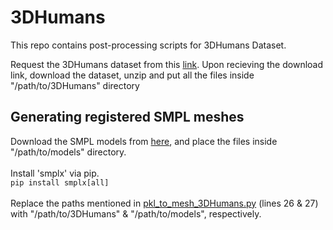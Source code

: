 # 3DHumans
This repo contains post-processing scripts for 3DHumans Dataset.

Request the 3DHumans dataset from this [link](https://cvit.iiit.ac.in/research/projects/cvit-projects/3dhumans). Upon recieving the download link, download the dataset, unzip and put all the files inside "/path/to/3DHumans" directory

## Generating registered SMPL meshes
Download the SMPL models from [here](https://smpl.is.tue.mpg.de/index.html), and place the files inside "/path/to/models" directory.<br/>
<br/>
Install 'smplx' via pip.<br/>
``` pip install smplx[all] ```
<br/>
<br/>
Replace the paths mentioned in [pkl_to_mesh_3DHumans.py](https://github.com/3DComputerVision/3DHumans/blob/main/pkl_to_mesh_3DHumans.py) (lines 26 \& 27) with "/path/to/3DHumans" \& "/path/to/models", respectively.
